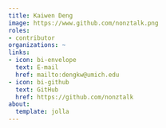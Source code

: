 ```yaml
---
title: Kaiwen Deng
image: https://www.github.com/nonztalk.png
roles:
- contributor
organizations: ~
links:
- icon: bi-envelope
  text: E-mail
  href: mailto:dengkw@umich.edu
- icon: bi-github
  text: GitHub
  href: https://github.com/nonztalk
about:
  template: jolla
---
```


